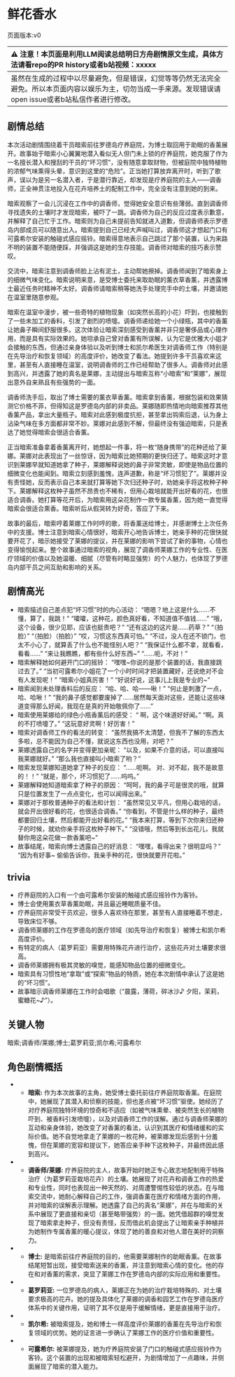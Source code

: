 # 鲜花香水
页面版本:v0
 

| :warning: 注意！本页面是利用LLM阅读总结明日方舟剧情原文生成，具体方法请看repo的PR history或者b站视频：xxxxx           |
|:----------------------------|
| 虽然在生成的过程中以尽量避免，但是错误，幻觉等等仍然无法完全避免。所以本页面内容以娱乐为主，切勿当成一手来源。发现错误请open issue或者b站私信作者进行修改。|



## 剧情总结
本次活动剧情围绕着干员暗索前往罗德岛疗养庭院，为博士取回用于助眠的香薰展开。故事始于暗索小心翼翼地潜入看似无人但门未上锁的疗养庭院，她克服了作为一名擅长潜入和搜刮的干员的“坏习惯”，没有随意拿取财物，但被庭院中独特植物的浓郁气味熏得头晕，意识到这里的“危险”。正当她打算放弃离开时，听到了歌声，误以为是另一名潜入者，于是潜行靠近，却发现是疗养庭院的主人——调香师，正全神贯注地投入在花卉培养土的配制工作中，完全没有注意到她的到来。

暗索观察了一会儿沉浸在工作中的调香师，觉得她安全意识有些薄弱。直到调香师寻找遗失的土壤时才发现暗索，被吓了一跳。调香师为自己的反应过度表示歉意，并解释了自己忙于工作。暗索则为自己未提前告知就进入道歉，但调香师表示罗德岛内部成员可以随意出入。暗索提到自己已经大声喊叫过，调香师这才想起门口有可露希尔安装的触碰式感应摇铃。暗索得意地表示自己跳过了那个装置，认为来路不明的装置不能随便踩，并强调这是她的生存技能。调香师对暗索的技巧表示赞叹。

交流中，暗索注意到调香师脸上沾有泥土，主动帮她擦掉。调香师闻到了暗索身上的细微气味变化。暗索说明来意，是受博士委托来取助眠的薰衣草香薰，并透露博士最近任务时精神不太好。调香师请暗索稍等她洗手处理完手中的土壤，并邀请她在温室里随意参观。

暗索在温室中漫步，被一些奇特的植物现象（如突然长高的小花）吓到，也接触到了一些未加工的香料，引发了剧烈的喷嚏。调香师递给她一个小绿瓶，其中的香薰让她鼻子瞬间舒服很多。这次体验让暗索深刻感受到香薰并非只是奢侈品或心理作用，而是具有实际效果的。她坦承自己曾对香薰有所误解，认为它是优雅大小姐才会接触的东西，但通过亲身体验以及听到博士和凯尔希医生对调香师工作（特别是在先导治疗和恢复领域）的高度评价，她改变了看法。她提到许多干员喜欢来这里，甚至有人直接睡在温室，说明调香师的工作已经帮助了很多人。调香师对此感到高兴，并透露了她的真名是莱娜，主动提出与暗索互称“小暗索”和“莱娜”，展现出意外自来熟且有些强势的一面。

调香师洗手后，取出了博士需要的薰衣草香薰。暗索拿到香薰，根据包装和效果猜测它价格不菲，但得知这是罗德岛内部的非卖品。莱娜随即热情地向暗索推荐其他香薰产品，拿出大量瓶子。暗索对此感到极度抗拒，甚至拿出钩索后退，认为身上沾染气味在多方面都非常不妙。莱娜对此感到不解，但最终没有强迫暗索，只是表达了她觉得暗索会很适合香薰。

正当暗索准备拿着香薰离开时，她想起一件事，将一枚“随身携带”的花种还给了莱娜。莱娜对此表现出了一丝惊讶，因为暗索比她预期的更快归还了。暗索这时才意识到莱娜早就知道她拿了种子，莱娜解释说她的鼻子非常灵敏，即使是物品位置的细微变化也能闻到。暗索立刻感到羞愧，连声道歉，称是“坏习惯犯了”。莱娜并没有责怪她，反而表示自己本来就打算等她下次归还种子时，劝她亲手将这枚种子种下。莱娜解释这枚种子虽然不昂贵也不稀有，但用心栽培就能开出好看的花，也很适合调香。她打算等花开后，为暗索用这朵花制作一款专属香薰，因为她一直觉得暗索会很适合熏香。暗索听后从假哭转为好奇，答应了下来。

故事的最后，暗索哼着莱娜工作时哼的歌，将香薰送给博士，并感谢博士上次任务中的支援。博士注意到暗索心情很好，暗索开心地告诉博士，她亲手种的花很快就要开花了，暗示她接受了莱娜的提议，并在莱娜的影响下尝试了新的事物，心情也变得愉悦起来。整个故事通过暗索的视角，展现了调香师莱娜工作的专业性、在医疗领域的价值以及她温暖、细腻（尽管有时略显强势）的个人魅力，也体现了罗德岛内部干员之间互助和影响的关系。
## 剧情高光
*   暗索描述自己差点犯“坏习惯”时的内心活动：
    “嗯嗯？地上这是什么......不懂，算了，我跳！”
    “嚯嚯，这种花，颜色真好看，不知道值不值钱......”
    “哦，这个设备，很少见耶，应该也挺贵吧？”
    “还有这边的这片是......药草？”
    “（拍脸）”
    “（拍脸）（拍脸）”
    “哎，习惯这东西真可怕。”
    “不过，没人在还不锁门，也太不小心了，就算丢了什么也不能怪别人吧？”
    “我保证什么都不拿，就看看，看看......”
    “来让我瞧瞧，都有些什么好东西~”
    “......呃，不对！”
*   暗索解释她如何避开门口的摇铃：
    “嘿嘿~你说的是那个装置的话，我直接跳过去了。”
    “当初可露希尔小姐花了一个小时时间才把装置藏好，还说绝对不会有人发现呢！”
    “暗索小姐真厉害！”
    “好说好说，这事儿上我是专业的~”
*   暗索闻到未处理香料后的反应：
    “哈、哈、哈——啾！”
    “何止是刺激了一点，哈、哈啾！”
    “我的鼻子感觉都要废掉了......居然每天面对这些，还能让这些味道变得那么好闻，我现在是真的开始敬佩你了......”
*   暗索使用莱娜给的绿色小瓶香薰后的感受：
    “ 啊，这个味道好好闻。”
    “啊。真的不打喷嚏了。”
    “这玩意好灵啊！好厉害！”
*   暗索对调香师工作的看法的转变：
    “虽然我搞不太清楚，但我不了解的东西太多啦，总不能因为自己不懂，就说这东西也没用，对吧？”
*   莱娜透露自己的名字并变得更加亲昵：
    “以及，如果不介意的话，可以直接叫我莱娜就好。”
    “那么我也直接叫小暗索了哟？”
*   暗索发现莱娜知道她拿了种子的反应：
    “......呃啊。 对、对不起，我不是故意的！！”
    “就是，那个，坏习惯犯了......呜呜。”
*   莱娜解释她知道暗索拿了种子的原因：
    “呵呵，我的鼻子可是很灵的哦，就算只是位置发生了一点点变化，也可以闻得出来。”
*   莱娜对于那枚普通种子的看法和计划：
    “虽然常见又平凡，但用心栽培的话，就会开出很好看的花，也很适合调香。”
    “你看到，不管是什么样的种子，最终都要回归土壤，然后都能开出好看的花。”
    “我本来打算，等到下次你来归还种子的时候，就劝你亲手将这枚种子种下。”
    “没错哦，然后等到长出花儿，我就替你用这朵花做一款香薰吧~”
*   故事结尾，暗索向博士透露自己的好消息：
    “嘿嘿，看得出来？很明显吗？”
    “因为有好事~ 偷偷告诉你，我亲手种的花，很快就要开花啦。”
## trivia
*   疗养庭院的入口有一个由可露希尔安装的触碰式感应摇铃作为客铃。
*   博士会使用薰衣草香薰助眠，并且最近睡眠质量不佳。
*   疗养庭院非常受干员欢迎，很多人喜欢待在那里，甚至有人直接睡着不想走，导致床位不够。
*   调香师莱娜的工作在罗德岛的医疗领域（如先导治疗和恢复）被博士和凯尔希高度评价。
*   有特定的病人（葛罗莉亚）需要用特殊花卉进行治疗，这些花卉对土壤要求很高。
*   调香师莱娜拥有极其灵敏的嗅觉，能感知物品位置的细微变化。
*   暗索具有习惯性地“拿取”或“探索”物品的特质，她在本次剧情中承认了这是她的“坏习惯”。
*   故事暗示调香师莱娜在工作时会唱歌（“晨露，薄荷，碎冰沙♪ 夕阳，茉莉，蜜糖花~♪”）。
## 关键人物
暗索;调香师/莱娜;博士;葛罗莉亚;凯尔希;可露希尔
## 角色剧情概括
-   *   **暗索:** 作为本次故事的主角，她受博士委托前往疗养庭院取香薰。在庭院中，她展现了其潜入和侦察的技能，但也差点被“坏习惯”驱使。她经历了对疗养庭院独特环境的惊奇和不适应（如被气味熏晕、被突然生长的植物吓到、被香料引发喷嚏），以及对调香师工作的误解。通过与调香师莱娜的互动和亲身体验，她改变了对香薰的看法，认识到其医疗和情绪缓和的实际价值。她不自觉地拿走了莱娜的一枚花种，被莱娜发现后感到十分羞愧，但在莱娜的宽容和提议下，她答应亲手种下这枚种子，并最终因此感到高兴。
-   *   **调香师/莱娜:** 疗养庭院的主人，故事开始时她正专心致志地配制用于特殊治疗（为葛罗莉亚栽培花卉）的土壤。她展现了对花卉和调香工作的热爱和专业性，同时也表现出一种天然的、对周遭警惕性较低的状态。在与暗索交流中，她耐心解释自己的工作，强调香薰在医疗和情绪方面的作用，并对暗索的误解表示理解。她透露了自己的真名“莱娜”，并在与暗索的关系中展现了更直接和亲切（甚至略带强势）的一面。她凭借超群的嗅觉发现了暗索拿走种子，但没有责怪，反而借此机会提出了让暗索亲手种植并为她制作专属香薰的暖心提议，体现了她的善良和对他人潜在美好的洞察力。
-   *   **博士:** 是暗索前往疗养庭院的目的，他需要莱娜制作的助眠香薰。在故事结尾短暂出现，接受暗索送来的香薰，并注意到暗索心情的变化。他的存在和对香薰的需求，突显了莱娜工作在罗德岛内部的实际应用和重要性。
-   *   **葛罗莉亚:** 一位罗德岛的病人，莱娜正在为她的治疗栽培特殊的、对土壤要求极高的花卉。她的提及具体化了莱娜的调香和园艺工作在罗德岛医疗体系中的关键作用，证明了其不仅是用于缓解情绪，更是直接用于治疗。
-   *   **凯尔希:** 被暗索提及，她和博士一样高度评价莱娜的香薰在先导治疗和恢复领域的优势。她的证言进一步确认了莱娜工作的医疗价值和重要性。
-   *   **可露希尔:** 被莱娜提及，她为疗养庭院安装了门口的触碰式感应摇铃作为客铃。这个装置的出现和被暗索轻松避开，为剧情增加了一点趣味，并侧面展现了暗索的潜入能力。